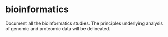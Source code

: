 # bioinformatics
Document all the bioinformatics studies. The principles underlying analysis of genomic and proteomic data will be delineated.
